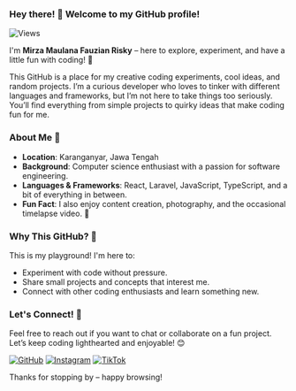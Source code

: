 ### Hey there! 👋 Welcome to my GitHub profile!

![Views](https://komarev.com/ghpvc/?username=MirzaMaulana&color=blueviolet)

I'm **Mirza Maulana Fauzian Risky** – here to explore, experiment, and have a little fun with coding! 🎉

This GitHub is a place for my creative coding experiments, cool ideas, and random projects. I’m a curious developer who loves to tinker with different languages and frameworks, but I’m not here to take things too seriously. You’ll find everything from simple projects to quirky ideas that make coding fun for me.

### About Me 🌱
- **Location**: Karanganyar, Jawa Tengah
- **Background**: Computer science enthusiast with a passion for software engineering.
- **Languages & Frameworks**: React, Laravel, JavaScript, TypeScript, and a bit of everything in between.
- **Fun Fact**: I also enjoy content creation, photography, and the occasional timelapse video. 📸

### Why This GitHub? 🚀
This is my playground! I'm here to:
- Experiment with code without pressure.
- Share small projects and concepts that interest me.
- Connect with other coding enthusiasts and learn something new.

### Let's Connect! 💬
Feel free to reach out if you want to chat or collaborate on a fun project. Let’s keep coding lighthearted and enjoyable! 😊

[![GitHub](https://img.shields.io/badge/-My_GitHub-181717?style=flat&logo=github&logoColor=white)](https://github.com/MirzaMaulana) [![Instagram](https://img.shields.io/badge/-My_Instagram-E4405F?style=flat&logo=instagram&logoColor=white)](https://www.instagram.com/your_instagram_handle) [![TikTok](https://img.shields.io/badge/-My_TikTok-000000?style=flat&logo=tiktok&logoColor=white)](https://www.tiktok.com/@your_tiktok_handle)

Thanks for stopping by – happy browsing!
